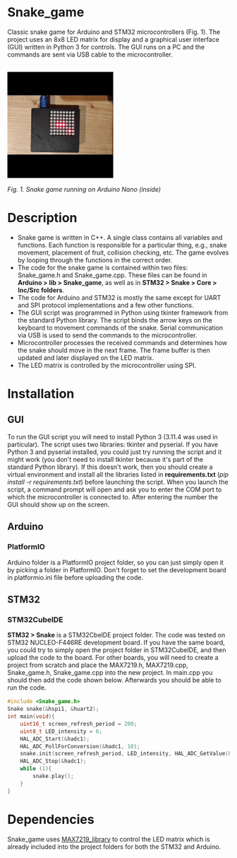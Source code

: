 # Snake_game
Classic snake game for Arduino and STM32 microcontrollers (Fig. 1). The project uses an 8x8 LED matrix for display and a graphical user interface (GUI) written in Python 3 for controls. The GUI runs on a PC and the commands are sent via USB cable to the microcontroller.
<br></br>
<p align="left">
  <img src="https://github.com/dariusur/Snake_game/blob/main/Snake_game.gif">
</p>
<p align="left">
  <i>Fig. 1. Snake game running on Arduino Nano (inside)</i>
</p>

# Description
- Snake game is written in C++. A single class contains all variables and functions. Each function is responsible for a particular thing, e.g., snake movement, placement of fruit, collision checking, etc. The game evolves by looping through the functions in the correct order.
- The code for the snake game is contained within two files: Snake_game.h and Snake_game.cpp. These files can be found in **Arduino > lib > Snake_game**, as well as in **STM32 > Snake > Core > Inc/Src folders**.
- The code for Arduino and STM32 is mostly the same except for UART and SPI protocol implementations and a few other functions.
- The GUI script was programmed in Python using tkinter framework from the standard Python library. The script binds the arrow keys on the keyboard to movement commands of the snake. Serial communication via USB is used to send the commands to the microcontroller.
- Microcontroller processes the received commands and determines how the snake should move in the next frame. The frame buffer is then updated and later displayed on the LED matrix.
- The LED matrix is controlled by the microcontroller using SPI.

# Installation
## GUI
To run the GUI script you will need to install Python 3 (3.11.4 was used in particular). The script uses two libraries: tkinter and pyserial. If you have Python 3 and pyserial installed, you could just try running the script and it might work (you don't need to install tkinter because it's part of the standard Python library). If this doesn't work, then you should create a virtual environment and install all the libraries listed in **requirements.txt** (*pip install -r requirements.txt*) before launching the script.
When you launch the script, a command prompt will open and ask you to enter the COM port to which the microcontroller is connected to. After entering the number the GUI should show up on the screen.

## Arduino
### PlatformIO
Arduino folder is a PlatformIO project folder, so you can just simply open it by picking a folder in PlatformIO. Don't forget to set the development board in platformio.ini file before uploading the code.

## STM32
### STM32CubeIDE
**STM32 > Snake** is a STM32CbeIDE project folder. The code was tested on STM32 NUCLEO-F446RE development board. If you have the same board, you could try to simply open the project folder in STM32CubeIDE, and then upload the code to the board. For other boards, you will need to create a project from scratch and place the MAX7219.h, MAX7219.cpp, Snake_game.h, Snake_game.cpp into the new project. In main.cpp you should then add the code shown below. Afterwards you should be able to run the code.
```cpp
#include <Snake_game.h>
Snake snake(&hspi1, &huart2);
int main(void){
	uint16_t screen_refresh_period = 200;
	uint8_t LED_intensity = 6;
	HAL_ADC_Start(&hadc1);
	HAL_ADC_PollForConversion(&hadc1, 10);
	snake.init(screen_refresh_period, LED_intensity, HAL_ADC_GetValue(&hadc1));
	HAL_ADC_Stop(&hadc1);
  	while (1){
		snake.play();
  	}
}
```

# Dependencies
Snake_game uses [MAX7219_library](https://github.com/dariusur/MAX7219_library) to control the LED matrix which is already included into the project folders for both the STM32 and Arduino.

